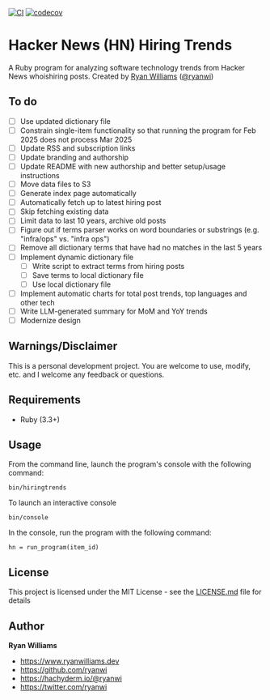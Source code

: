 [![CI](https://github.com/ryanwi/hiringtrends/actions/workflows/ci.yml/badge.svg)](https://github.com/ryanwi/hiringtrends/actions/workflows/ci.yml)
[![codecov](https://codecov.io/github/ryanwi/hiringtrends/graph/badge.svg?token=NrwAqEaIwm)](https://codecov.io/github/ryanwi/hiringtrends)

# Hacker News (HN) Hiring Trends

A Ruby program for analyzing software technology trends from Hacker News whoishiring posts.
Created by <a href="https://www.ryanwilliams.dev">Ryan Williams</a>
(<a href="https://twitter.com/ryanwi">@ryanwi</a>)

## To do

* [ ] Use updated dictionary file
* [ ] Constrain single-item functionality so that running the program for Feb 2025 does not process Mar 2025
* [ ] Update RSS and subscription links
* [ ] Update branding and authorship
* [ ] Update README with new authorship and better setup/usage instructions
* [ ] Move data files to S3
* [ ] Generate index page automatically
* [ ] Automatically fetch up to latest hiring post
* [ ] Skip fetching existing data
* [ ] Limit data to last 10 years, archive old posts
* [ ] Figure out if terms parser works on word boundaries or substrings (e.g. "infra/ops" vs. "infra ops")
* [ ] Remove all dictionary terms that have had no matches in the last 5 years
* [ ] Implement dynamic dictionary file
  * [ ] Write script to extract terms from hiring posts
  * [ ] Save terms to local dictionary file
  * [ ] Use local dictionary file
* [ ] Implement automatic charts for total post trends, top languages and other tech
* [ ] Write LLM-generated summary for MoM and YoY trends
* [ ] Modernize design

## Warnings/Disclaimer

This is a personal development project.  You are welcome to use, modify, etc. and I welcome any feedback or questions.

## Requirements

  * Ruby (3.3+)

## Usage

From the command line, launch the program's console with the following command:

```
bin/hiringtrends
```

To launch an interactive console

```
bin/console
```

In the console, run the program with the following command:

```
hn = run_program(item_id)
```

## License

This project is licensed under the MIT License - see the [LICENSE.md](LICENSE.md) file for details

## Author

**Ryan Williams**

- <https://www.ryanwilliams.dev>
- <https://github.com/ryanwi>
- <https://hachyderm.io/@ryanwi>
- <https://twitter.com/ryanwi>
